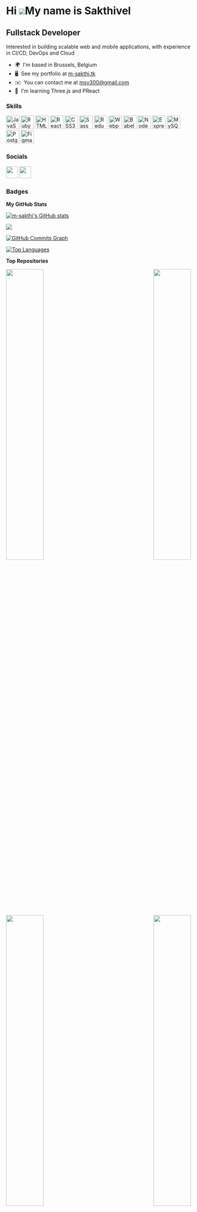 Hi ![](https://user-images.githubusercontent.com/18350557/176309783-0785949b-9127-417c-8b55-ab5a4333674e.gif)My name is Sakthivel
=================================================================================================================================

Fullstack Developer
-------------------

Interested in building scalable web and mobile applications, with experience in CI/CD, DevOps and Cloud

* 🌍  I'm based in Brussels, Belgium
* 🖥️  See my portfolio at [m-sakthi.tk](http://m-sakthi.tk/)
* ✉️  You can contact me at [msv300@gmail.com](mailto:msv300@gmail.com)
* 🧠  I'm learning Three.js and PReact

<!-- <a href="https://www.github.com/m-sakthi" target="_blank" rel="noreferrer"><img
src="https://img.shields.io/github/followers/m-sakthi?logo=github&style=for-the-badge&color=14b8a6&labelColor=1c1917" /></a> -->

### Skills


<p align="left">
<a href="https://developer.mozilla.org/en-US/docs/Web/JavaScript" target="_blank" rel="noreferrer"><img src="https://raw.githubusercontent.com/danielcranney/readme-generator/main/public/icons/skills/javascript-colored.svg" width="36" height="36" alt="JavaScript" /></a>
<a href="https://www.ruby-lang.org/en/" target="_blank" rel="noreferrer"><img src="https://raw.githubusercontent.com/danielcranney/readme-generator/main/public/icons/skills/ruby-colored.svg" width="36" height="36" alt="Ruby" /></a>
<a href="https://developer.mozilla.org/en-US/docs/Glossary/HTML5" target="_blank" rel="noreferrer"><img src="https://raw.githubusercontent.com/danielcranney/readme-generator/main/public/icons/skills/html5-colored.svg" width="36" height="36" alt="HTML5" /></a>
<a href="https://reactjs.org/" target="_blank" rel="noreferrer"><img src="https://raw.githubusercontent.com/danielcranney/readme-generator/main/public/icons/skills/react-colored.svg" width="36" height="36" alt="React" /></a>
<a href="https://www.w3.org/TR/CSS/#css" target="_blank" rel="noreferrer"><img src="https://raw.githubusercontent.com/danielcranney/readme-generator/main/public/icons/skills/css3-colored.svg" width="36" height="36" alt="CSS3" /></a>
<a href="https://sass-lang.com/" target="_blank" rel="noreferrer"><img src="https://raw.githubusercontent.com/danielcranney/readme-generator/main/public/icons/skills/sass-colored.svg" width="36" height="36" alt="Sass" /></a>
<a href="https://redux.js.org/" target="_blank" rel="noreferrer"><img src="https://raw.githubusercontent.com/danielcranney/readme-generator/main/public/icons/skills/redux-colored.svg" width="36" height="36" alt="Redux" /></a>
<a href="https://webpack.js.org/" target="_blank" rel="noreferrer"><img src="https://raw.githubusercontent.com/danielcranney/readme-generator/main/public/icons/skills/webpack-colored.svg" width="36" height="36" alt="Webpack" /></a>
<a href="https://babeljs.io/" target="_blank" rel="noreferrer"><img src="https://raw.githubusercontent.com/danielcranney/readme-generator/main/public/icons/skills/babel-colored.svg" width="36" height="36" alt="Babel" /></a>
<a href="https://nodejs.org/en/" target="_blank" rel="noreferrer"><img src="https://raw.githubusercontent.com/danielcranney/readme-generator/main/public/icons/skills/nodejs-colored.svg" width="36" height="36" alt="NodeJS" /></a>
<a href="https://expressjs.com/" target="_blank" rel="noreferrer"><img src="https://raw.githubusercontent.com/danielcranney/readme-generator/main/public/icons/skills/express-colored.svg" width="36" height="36" alt="Express" /></a>
<a href="https://www.mysql.com/" target="_blank" rel="noreferrer"><img src="https://raw.githubusercontent.com/danielcranney/readme-generator/main/public/icons/skills/mysql-colored.svg" width="36" height="36" alt="MySQL" /></a>
<a href="https://www.postgresql.org/" target="_blank" rel="noreferrer"><img src="https://raw.githubusercontent.com/danielcranney/readme-generator/main/public/icons/skills/postgresql-colored.svg" width="36" height="36" alt="PostgreSQL" /></a>
<a href="https://www.figma.com/" target="_blank" rel="noreferrer"><img src="https://raw.githubusercontent.com/danielcranney/readme-generator/main/public/icons/skills/figma-colored.svg" width="36" height="36" alt="Figma" /></a>
</p>


### Socials

<p align="left"> <a href="https://www.github.com/m-sakthi" target="_blank" rel="noreferrer"><img src="https://raw.githubusercontent.com/danielcranney/readme-generator/main/public/icons/socials/github.svg" width="32" height="32" /></a> <a href="https://www.linkedin.com/in/sakthivel-murugadas/" target="_blank" rel="noreferrer"><img src="https://raw.githubusercontent.com/danielcranney/readme-generator/main/public/icons/socials/linkedin.svg" width="32" height="32" /></a></p>

### Badges

<b>My GitHub Stats</b>

<a href="http://www.github.com/m-sakthi"><img src="https://github-readme-stats.vercel.app/api?username=m-sakthi&show_icons=true&hide=&count_private=true&title_color=14b8a6&text_color=64748b&icon_color=14b8a6&bg_color=1c1917&hide_border=true&show_icons=true" alt="m-sakthi's GitHub stats" /></a>

<a href="http://www.github.com/m-sakthi"><img src="https://github-readme-streak-stats.herokuapp.com/?user=m-sakthi&stroke=64748b&background=1c1917&ring=14b8a6&fire=14b8a6&currStreakNum=64748b&currStreakLabel=14b8a6&sideNums=64748b&sideLabels=64748b&dates=64748b&hide_border=true" /></a>

<a href="http://www.github.com/m-sakthi"><img src="https://github-readme-activity-graph.cyclic.app/graph?username=m-sakthi&bg_color=1c1917&color=64748b&line=14b8a6&point=64748b&area_color=1c1917&area=true&hide_border=true&custom_title=GitHub%20Commits%20Graph" alt="GitHub Commits Graph" /></a>

<a href="https://github.com/m-sakthi" align="left"><img src="https://github-readme-stats.vercel.app/api/top-langs/?username=m-sakthi&langs_count=10&title_color=14b8a6&text_color=64748b&icon_color=14b8a6&bg_color=1c1917&hide_border=true&locale=en&custom_title=Top%20%Languages" alt="Top Languages" /></a>

<b>Top Repositories</b>

<div width="100%" align="center"><a href="https://github.com/m-sakthi/embedded-browser-react" align="left"><img align="left" width="45%" src="https://github-readme-stats.vercel.app/api/pin/?username=m-sakthi&repo=embedded-browser-react&title_color=14b8a6&text_color=64748b&icon_color=14b8a6&bg_color=1c1917&hide_border=true&locale=en" /></a><a href="https://github.com/m-sakthi/m-sakthi.github.io" align="right"><img align="right" width="45%" src="https://github-readme-stats.vercel.app/api/pin/?username=m-sakthi&repo=m-sakthi.github.io&title_color=14b8a6&text_color=64748b&icon_color=14b8a6&bg_color=1c1917&hide_border=true&locale=en" /></a></div><br /><br /><br /><br /><br /><br /><br />

<div width="100%" align="center"><a href="https://github.com/m-sakthi/ds-methods" align="left"><img align="left" width="45%" src="https://github-readme-stats.vercel.app/api/pin/?username=m-sakthi&repo=ds-methods&title_color=14b8a6&text_color=64748b&icon_color=14b8a6&bg_color=1c1917&hide_border=true&locale=en" /></a><a href="https://github.com/m-sakthi/react-hooks-boilerplate" align="right"><img align="right" width="45%" src="https://github-readme-stats.vercel.app/api/pin/?username=m-sakthi&repo=react-hooks-boilerplate&title_color=14b8a6&text_color=64748b&icon_color=14b8a6&bg_color=1c1917&hide_border=true&locale=en" /></a></div>
